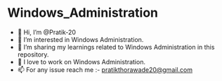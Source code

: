 # Windows_Administration

- 👋 Hi, I’m @Pratik-20
- 👀 I’m interested in Windows Administration. 
- 🌱 I’m sharing my learnings related to Windows Administration in this repository. 
- 💞️ I love to work on Windows Administration.
- 📫 For any issue reach me :- pratikthorawade20@gmail.com
 

